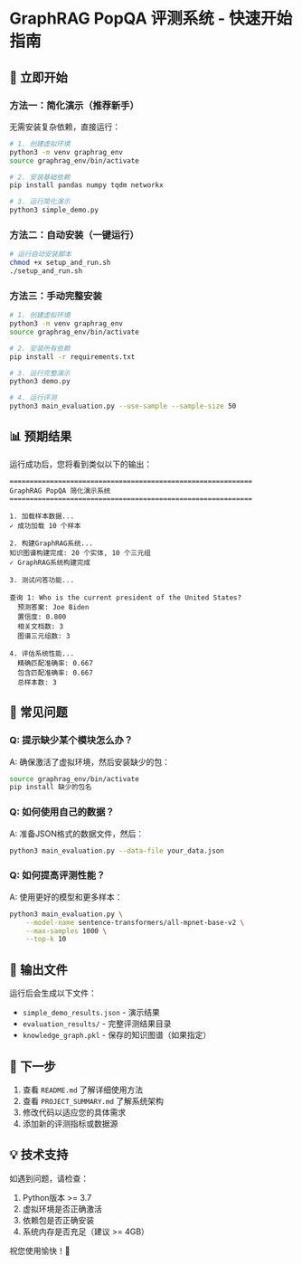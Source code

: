 # GraphRAG PopQA 评测系统 - 快速开始指南

## 🚀 立即开始

### 方法一：简化演示（推荐新手）
无需安装复杂依赖，直接运行：

```bash
# 1. 创建虚拟环境
python3 -m venv graphrag_env
source graphrag_env/bin/activate

# 2. 安装基础依赖
pip install pandas numpy tqdm networkx

# 3. 运行简化演示
python3 simple_demo.py
```

### 方法二：自动安装（一键运行）
```bash
# 运行自动安装脚本
chmod +x setup_and_run.sh
./setup_and_run.sh
```

### 方法三：手动完整安装
```bash
# 1. 创建虚拟环境
python3 -m venv graphrag_env
source graphrag_env/bin/activate

# 2. 安装所有依赖
pip install -r requirements.txt

# 3. 运行完整演示
python3 demo.py

# 4. 运行评测
python3 main_evaluation.py --use-sample --sample-size 50
```

## 📊 预期结果

运行成功后，您将看到类似以下的输出：

```
============================================================
GraphRAG PopQA 简化演示系统
============================================================

1. 加载样本数据...
✓ 成功加载 10 个样本

2. 构建GraphRAG系统...
知识图谱构建完成: 20 个实体, 10 个三元组
✓ GraphRAG系统构建完成

3. 测试问答功能...

查询 1: Who is the current president of the United States?
  预测答案: Joe Biden
  置信度: 0.800
  相关文档数: 3
  图谱三元组数: 3

4. 评估系统性能...
  精确匹配准确率: 0.667
  包含匹配准确率: 0.667
  总样本数: 3
```

## 🔧 常见问题

### Q: 提示缺少某个模块怎么办？
A: 确保激活了虚拟环境，然后安装缺少的包：
```bash
source graphrag_env/bin/activate
pip install 缺少的包名
```

### Q: 如何使用自己的数据？
A: 准备JSON格式的数据文件，然后：
```bash
python3 main_evaluation.py --data-file your_data.json
```

### Q: 如何提高评测性能？
A: 使用更好的模型和更多样本：
```bash
python3 main_evaluation.py \
    --model-name sentence-transformers/all-mpnet-base-v2 \
    --max-samples 1000 \
    --top-k 10
```

## 📁 输出文件

运行后会生成以下文件：
- `simple_demo_results.json` - 演示结果
- `evaluation_results/` - 完整评测结果目录
- `knowledge_graph.pkl` - 保存的知识图谱（如果指定）

## 🎯 下一步

1. 查看 `README.md` 了解详细使用方法
2. 查看 `PROJECT_SUMMARY.md` 了解系统架构
3. 修改代码以适应您的具体需求
4. 添加新的评测指标或数据源

## 💡 技术支持

如遇到问题，请检查：
1. Python版本 >= 3.7
2. 虚拟环境是否正确激活
3. 依赖包是否正确安装
4. 系统内存是否充足（建议 >= 4GB）

祝您使用愉快！🎉